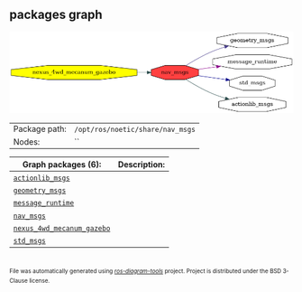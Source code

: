 <!--
File was automatically generated using 'ros-diagram-tools' project.
Project is distributed under the BSD 3-Clause license.
-->

## packages graph

[![nav_msgs](nav_msgs.png "nav_msgs")](nav_msgs.png)

|     |     |
| --- | --- |
| Package path: | `/opt/ros/noetic/share/nav_msgs` |
| Nodes: | `` |


| Graph packages (6): | Description: |
| ------------------- | ------------ |
| [`actionlib_msgs`](actionlib_msgs.html) |  |
| [`geometry_msgs`](geometry_msgs.html) |  |
| [`message_runtime`](message_runtime.html) |  |
| [`nav_msgs`](nav_msgs.html) |  |
| [`nexus_4wd_mecanum_gazebo`](nexus_4wd_mecanum_gazebo.html) |  |
| [`std_msgs`](std_msgs.html) |  |


</br>
<font size="1">
File was automatically generated using <a href="https://github.com/anetczuk/ros-diagram-tools"><i>ros-diagram-tools</i></a> project.
Project is distributed under the BSD 3-Clause license.
</font>
